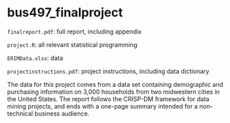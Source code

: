 # bus497_finalproject

`finalreport.pdf`: full report, including appendix

`project.R`: all relevant statistical programming

`ERIMData.xlsx`: data

`projectinstructions.pdf`: project instructions, including data dictionary

The data for this project comes from a data set containing demographic and purchasing information on 3,000 households from two midwestern cities in the United States. The report follows the CRISP-DM framework for data mining projects, and ends with a one-page summary intended for a non-technical business audience.
